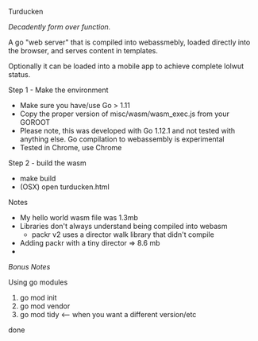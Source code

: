 Turducken

_Decadently form over function._ 

A go "web server" that is compiled into webassmebly, 
loaded directly into the browser, and serves content in templates.

Optionally it can be loaded into a mobile app to achieve complete lolwut status.

 Step 1 - Make the environment
 
 + Make sure you have/use Go > 1.11
 + Copy the proper version of misc/wasm/wasm_exec.js from your GOROOT 
 + Please note, this was developed with Go 1.12.1 and not tested with anything else.
  Go compilation to webassembly is experimental
 + Tested in Chrome, use Chrome
 
 
 Step 2 - build the wasm
 + make build
 + (OSX) open turducken.html
 
 
 Notes
 
 + My hello world wasm file was 1.3mb
 + Libraries don't always understand being compiled into webasm
    + packr v2 uses a director walk library that didn't compile
 + Adding packr with a tiny director => 8.6 mb
 + 
 
 
*Bonus Notes*

Using go modules

1) go mod init
2) go mod vendor
3) go mod tidy <-- when you want a different version/etc 

done

 
 
 